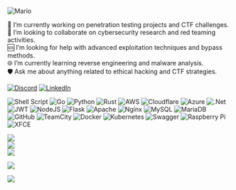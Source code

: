 ![Mario](https://user-images.githubusercontent.com/74038190/225813708-98b745f2-7d22-48cf-9150-083f1b00d6c9.gif)

🚀 I’m currently working on penetration testing projects and CTF challenges.<br>🤝 I’m looking to collaborate on cybersecurity research and red teaming activities.<br>🆘 I’m looking for help with advanced exploitation techniques and bypass methods.<br>🌐 I’m currently learning reverse engineering and malware analysis.<br>🛡️ Ask me about anything related to ethical hacking and CTF strategies.



[![Discord](https://img.shields.io/badge/Discord-%237289DA.svg?logo=discord&logoColor=white)](https://discord.gg/0xb3rk4y) [![LinkedIn](https://img.shields.io/badge/LinkedIn-%230077B5.svg?logo=linkedin&logoColor=white)](https://linkedin.com/in/https://www.linkedin.com/in/cengizberkaykaya/) 


![Shell Script](https://img.shields.io/badge/shell_script-%23121011.svg?style=plastic&logo=gnu-bash&logoColor=white) ![Go](https://img.shields.io/badge/go-%2300ADD8.svg?style=plastic&logo=go&logoColor=white) ![Python](https://img.shields.io/badge/python-3670A0?style=plastic&logo=python&logoColor=ffdd54) ![Rust](https://img.shields.io/badge/rust-%23000000.svg?style=plastic&logo=rust&logoColor=white) ![AWS](https://img.shields.io/badge/AWS-%23FF9900.svg?style=plastic&logo=amazon-aws&logoColor=white) ![Cloudflare](https://img.shields.io/badge/Cloudflare-F38020?style=plastic&logo=Cloudflare&logoColor=white) ![Azure](https://img.shields.io/badge/azure-%230072C6.svg?style=plastic&logo=microsoftazure&logoColor=white) ![.Net](https://img.shields.io/badge/.NET-5C2D91?style=plastic&logo=.net&logoColor=white) ![JWT](https://img.shields.io/badge/JWT-black?style=plastic&logo=JSON%20web%20tokens) ![NodeJS](https://img.shields.io/badge/node.js-6DA55F?style=plastic&logo=node.js&logoColor=white) ![Flask](https://img.shields.io/badge/flask-%23000.svg?style=plastic&logo=flask&logoColor=white) ![Apache](https://img.shields.io/badge/apache-%23D42029.svg?style=plastic&logo=apache&logoColor=white) ![Nginx](https://img.shields.io/badge/nginx-%23009639.svg?style=plastic&logo=nginx&logoColor=white) ![MySQL](https://img.shields.io/badge/mysql-4479A1.svg?style=plastic&logo=mysql&logoColor=white) ![MariaDB](https://img.shields.io/badge/MariaDB-003545?style=plastic&logo=mariadb&logoColor=white) ![GitHub](https://img.shields.io/badge/github-%23121011.svg?style=plastic&logo=github&logoColor=white) ![TeamCity](https://img.shields.io/badge/teamcity-000000.svg?style=plastic&logo=teamcity&logoColor=white) ![Docker](https://img.shields.io/badge/docker-%230db7ed.svg?style=plastic&logo=docker&logoColor=white) ![Kubernetes](https://img.shields.io/badge/kubernetes-%23326ce5.svg?style=plastic&logo=kubernetes&logoColor=white) ![Swagger](https://img.shields.io/badge/-Swagger-%23Clojure?style=plastic&logo=swagger&logoColor=white) ![Raspberry Pi](https://img.shields.io/badge/-RaspberryPi-C51A4A?style=plastic&logo=Raspberry-Pi) ![XFCE](https://img.shields.io/badge/XFCE-%232284F2.svg?style=plastic&logo=xfce&logoColor=white)

![](https://github-readme-stats.vercel.app/api?username=0xb4rk3y&theme=gotham&hide_border=false&include_all_commits=true&count_private=true)<br/>
![](https://github-readme-streak-stats.herokuapp.com/?user=0xb4rk3y&theme=gotham&hide_border=false)<br/>
![](https://github-readme-stats.vercel.app/api/top-langs/?username=0xb4rk3y&theme=gotham&hide_border=false&include_all_commits=true&count_private=true&layout=compact)


![](https://github-profile-trophy.vercel.app/?username=0xb4rk3y&theme=dark&no-frame=true&no-bg=true&margin-w=4)


![](https://quotes-github-readme.vercel.app/api?type=horizontal&theme=dark)
